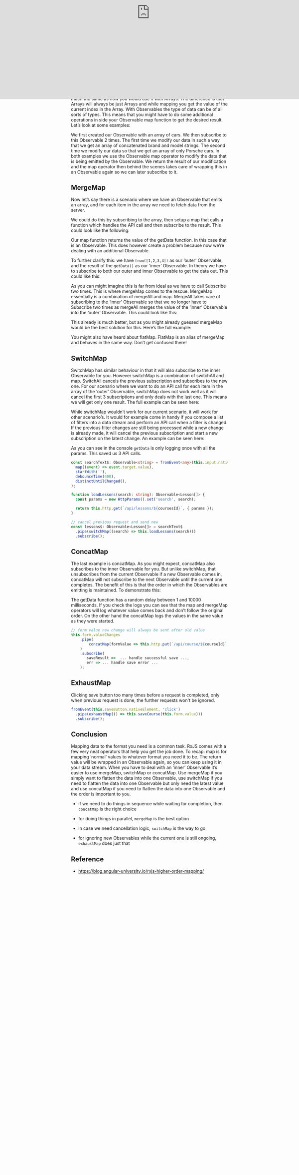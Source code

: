 # Understanding RxJS map, mergeMap, switchMap and concatMap

Bad code: nested subscribe, actually it makes parallel calls.

```ts
this.form.valueChanges
  .subscribe(
    formValue => {
        const httpPost$ = this.http.put(`/api/course/${courseId}`, formValue);

        httpPost$.subscribe(
          res => console.log('handle successful save ...')
          err => console.log('handle save error ...')
        );
    }
  );
```

## The map operator

The map operator is the most common of all. For each value that the Observable emits you can apply a function in which you can modify the data. The return value will, behind the scenes, be reemitted as an Observable again so you can keep using it in your stream. It works pretty much the same as how you would use it with Arrays. The difference is that Arrays will always be just Arrays and while mapping you get the value of the current index in the Array. With Observables the type of data can be of all sorts of types. This means that you might have to do some additional operations in side your Observable map function to get the desired result. Let’s look at some examples:

<iframe data-width="745" data-height="400" width="1015" height="545" data-src="/media/4a2968ce8acf17a923a2d6addf0114c6?postId=833fc1fb09ff" data-media-id="4a2968ce8acf17a923a2d6addf0114c6" data-thumbnail="https://i.embed.ly/1/image?url=https%3A%2F%2Fc.staticblitz.com%2Fassets%2Ficon-664493542621427cc8adae5e8f50d632f87aaa6ea1ce5b01e9a3d05b57940a9f.png&amp;key=a19fcc184b9711e1b4764040d3dc5c07" class="progressiveMedia-iframe js-progressiveMedia-iframe" allowfullscreen="" frameborder="0" src="https://medium.com/media/4a2968ce8acf17a923a2d6addf0114c6?postId=833fc1fb09ff" style="display: block; position: absolute; margin: auto; max-width: 100%; box-sizing: border-box; transform: translateZ(0px); top: 0px; left: 0px; width: 1032px; height: 554.175px;"></iframe>

We first created our Observable with an array of cars. We then subscribe to this Observable 2 times. The first time we modify our data in such a way that we get an array of concatenated brand and model strings. The second time we modify our data so that we get an array of only Porsche cars. In both examples we use the Observable map operator to modify the data that is being emitted by the Observable. We return the result of our modification and the map operator then behind the scenes takes care of wrapping this in an Observable again so we can later subscribe to it.

## MergeMap

Now let’s say there is a scenario where we have an Observable that emits an array, and for each item in the array we need to fetch data from the server.

We could do this by subscribing to the array, then setup a map that calls a function which handles the API call and then subscribe to the result. This could look like the following:

<iframe width="700" height="250" data-src="/media/84c68156f5338e45c815296b73507bf3?postId=833fc1fb09ff" data-media-id="84c68156f5338e45c815296b73507bf3" data-thumbnail="https://i.embed.ly/1/image?url=https%3A%2F%2Favatars1.githubusercontent.com%2Fu%2F6695493%3Fs%3D400%26v%3D4&amp;key=a19fcc184b9711e1b4764040d3dc5c07" class="progressiveMedia-iframe js-progressiveMedia-iframe" allowfullscreen="" frameborder="0" src="https://medium.com/media/84c68156f5338e45c815296b73507bf3?postId=833fc1fb09ff" style="display: block; position: absolute; margin: auto; max-width: 100%; box-sizing: border-box; transform: translateZ(0px); top: 0px; left: 0px; width: 700px; height: 302px;"></iframe>

Our map function returns the value of the getData function. In this case that is an Observable. This does however create a problem because now we’re dealing with an additional Observable.

To further clarify this: we have `from([1,2,3,4])` as our ‘outer’ Observable, and the result of the `getData()` as our ‘inner’ Observable. In theory we have to subscribe to both our outer and inner Observable to get the data out. This could like this:

<iframe width="700" height="250" data-src="/media/ffe4daf01d0ce7c2e5464b8edfac39eb?postId=833fc1fb09ff" data-media-id="ffe4daf01d0ce7c2e5464b8edfac39eb" data-thumbnail="https://i.embed.ly/1/image?url=https%3A%2F%2Favatars1.githubusercontent.com%2Fu%2F6695493%3Fs%3D400%26v%3D4&amp;key=a19fcc184b9711e1b4764040d3dc5c07" class="progressiveMedia-iframe js-progressiveMedia-iframe" allowfullscreen="" frameborder="0" src="https://medium.com/media/ffe4daf01d0ce7c2e5464b8edfac39eb?postId=833fc1fb09ff" style="display: block; position: absolute; margin: auto; max-width: 100%; box-sizing: border-box; transform: translateZ(0px); top: 0px; left: 0px; width: 700px; height: 302px;"></iframe>

As you can might imagine this is far from ideal as we have to call Subscribe two times. This is where mergeMap comes to the rescue. MergeMap essentially is a combination of mergeAll and map. MergeAll takes care of subscribing to the ‘inner’ Observable so that we no longer have to Subscribe two times as mergeAll merges the value of the ‘inner’ Observable into the ‘outer’ Observable. This could look like this:

<iframe width="700" height="250" data-src="/media/7c9f306eea858f9a32597d0d698a7be1?postId=833fc1fb09ff" data-media-id="7c9f306eea858f9a32597d0d698a7be1" data-thumbnail="https://i.embed.ly/1/image?url=https%3A%2F%2Favatars1.githubusercontent.com%2Fu%2F6695493%3Fs%3D400%26v%3D4&amp;key=a19fcc184b9711e1b4764040d3dc5c07" class="progressiveMedia-iframe js-progressiveMedia-iframe" allowfullscreen="" frameborder="0" src="https://medium.com/media/7c9f306eea858f9a32597d0d698a7be1?postId=833fc1fb09ff" style="display: block; position: absolute; margin: auto; max-width: 100%; box-sizing: border-box; transform: translateZ(0px); top: 0px; left: 0px; width: 700px; height: 324px;"></iframe>

This already is much better, but as you might already guessed mergeMap would be the best solution for this. Here’s the full example:

<iframe data-width="745" data-height="400" width="1015" height="545" data-src="/media/b2e9678e5b63a65b68503d909ad638d7?postId=833fc1fb09ff" data-media-id="b2e9678e5b63a65b68503d909ad638d7" data-thumbnail="https://i.embed.ly/1/image?url=https%3A%2F%2Fc.staticblitz.com%2Fassets%2Ficon-664493542621427cc8adae5e8f50d632f87aaa6ea1ce5b01e9a3d05b57940a9f.png&amp;key=a19fcc184b9711e1b4764040d3dc5c07" class="progressiveMedia-iframe js-progressiveMedia-iframe" allowfullscreen="" frameborder="0" src="https://medium.com/media/b2e9678e5b63a65b68503d909ad638d7?postId=833fc1fb09ff" style="display: block; position: absolute; margin: auto; max-width: 100%; box-sizing: border-box; transform: translateZ(0px); top: 0px; left: 0px; width: 1032px; height: 554.175px;"></iframe>

You might also have heard about flatMap. FlatMap is an alias of mergeMap and behaves in the same way. Don’t get confused there!

## SwitchMap

SwitchMap has similar behaviour in that it will also subscribe to the inner Observable for you. However switchMap is a combination of switchAll and map. SwitchAll cancels the previous subscription and subscribes to the new one. For our scenario where we want to do an API call for each item in the array of the ‘outer’ Observable, switchMap does not work well as it will cancel the first 3 subscriptions and only deals with the last one. This means we will get only one result. The full example can be seen here:

<iframe data-width="745" data-height="400" width="1015" height="545" data-src="/media/c3eb4815565e89e0f6a72120ef884e03?postId=833fc1fb09ff" data-media-id="c3eb4815565e89e0f6a72120ef884e03" data-thumbnail="https://i.embed.ly/1/image?url=https%3A%2F%2Fc.staticblitz.com%2Fassets%2Ficon-664493542621427cc8adae5e8f50d632f87aaa6ea1ce5b01e9a3d05b57940a9f.png&amp;key=a19fcc184b9711e1b4764040d3dc5c07" class="progressiveMedia-iframe js-progressiveMedia-iframe" allowfullscreen="" frameborder="0" src="https://medium.com/media/c3eb4815565e89e0f6a72120ef884e03?postId=833fc1fb09ff" style="display: block; position: absolute; margin: auto; max-width: 100%; box-sizing: border-box; transform: translateZ(0px); top: 0px; left: 0px; width: 1032px; height: 554.175px;"></iframe>

While switchMap wouldn’t work for our current scenario, it will work for other scenario’s. It would for example come in handy if you compose a list of filters into a data stream and perform an API call when a filter is changed. If the previous filter changes are still being processed while a new change is already made, it will cancel the previous subscription and start a new subscription on the latest change. An example can be seen here:

<iframe data-width="745" data-height="400" width="1015" height="545" data-src="/media/2f0428d1a846976794b9aab0c68efad0?postId=833fc1fb09ff" data-media-id="2f0428d1a846976794b9aab0c68efad0" data-thumbnail="https://i.embed.ly/1/image?url=https%3A%2F%2Fc.staticblitz.com%2Fassets%2Ficon-664493542621427cc8adae5e8f50d632f87aaa6ea1ce5b01e9a3d05b57940a9f.png&amp;key=a19fcc184b9711e1b4764040d3dc5c07" class="progressiveMedia-iframe js-progressiveMedia-iframe" allowfullscreen="" frameborder="0" src="https://medium.com/media/2f0428d1a846976794b9aab0c68efad0?postId=833fc1fb09ff" style="display: block; position: absolute; margin: auto; max-width: 100%; box-sizing: border-box; transform: translateZ(0px); top: 0px; left: 0px; width: 1032px; height: 554.175px;"></iframe>

As you can see in the console `getData` is only logging once with all the params. This saved us 3 API calls.

```ts
const searchText$: Observable<string> = fromEvent<any>(this.input.nativeElement, 'keyup').pipe(
  map((event) => event.target.value),
  startWith(''),
  debounceTime(400),
  distinctUntilChanged(),
);

function loadLessons(search: string): Observable<Lesson[]> {
  const params = new HttpParams().set('search', search);

  return this.http.get(`/api/lessons/${coursesId}`, { params });
}

// cancel previous request and send new
const lessons$: Observable<Lesson[]> = searchText$
  .pipe(switchMap((search) => this.loadLessons(search)))
  .subscribe();
```

## ConcatMap

The last example is concatMap. As you might expect, concatMap also subscribes to the inner Observable for you. But unlike switchMap, that unsubscribes from the current Observable if a new Observable comes in, concatMap will not subscribe to the next Observable until the current one completes. The benefit of this is that the order in which the Observables are emitting is maintained. To demonstrate this:

<iframe data-width="745" data-height="400" width="1015" height="545" data-src="/media/9aa99058c57aa8f49eb6d6f1769788f0?postId=833fc1fb09ff" data-media-id="9aa99058c57aa8f49eb6d6f1769788f0" data-thumbnail="https://i.embed.ly/1/image?url=https%3A%2F%2Fc.staticblitz.com%2Fassets%2Ficon-664493542621427cc8adae5e8f50d632f87aaa6ea1ce5b01e9a3d05b57940a9f.png&amp;key=a19fcc184b9711e1b4764040d3dc5c07" class="progressiveMedia-iframe js-progressiveMedia-iframe" allowfullscreen="" frameborder="0" src="https://medium.com/media/9aa99058c57aa8f49eb6d6f1769788f0?postId=833fc1fb09ff" style="display: block; position: absolute; margin: auto; max-width: 100%; box-sizing: border-box; transform: translateZ(0px); top: 0px; left: 0px; width: 1032px; height: 554.175px;"></iframe>

The getData function has a random delay between 1 and 10000 milliseconds. If you check the logs you can see that the map and mergeMap operators will log whatever value comes back and don’t follow the original order. On the other hand the concatMap logs the values in the same value as they were started.

```ts
// form value new change will always be sent after old value
this.form.valueChanges
    .pipe(
        concatMap(formValue => this.http.put(`/api/course/${courseId}`, formValue))
    )
    .subscribe(
       saveResult =>  ... handle successful save ...,
       err => ... handle save error ...
    );
```

## ExhaustMap

Clicking save button too many times before a request is completed, only when previous request is done, the further requests won't be ignored.

```ts
fromEvent(this.saveButton.nativeElement, 'click')
  .pipe(exhaustMap(() => this.saveCourse(this.form.value)))
  .subscribe();
```

## Conclusion

Mapping data to the format you need is a common task. RxJS comes with a few very neat operators that help you get the job done. To recap: map is for mapping ‘normal’ values to whatever format you need it to be. The return value will be wrapped in an Observable again, so you can keep using it in your data stream. When you have to deal with an ‘inner’ Observable it’s easier to use mergeMap, switchMap or concatMap. Use mergeMap if you simply want to flatten the data into one Observable, use switchMap if you need to flatten the data into one Observable but only need the latest value and use concatMap if you need to flatten the data into one Observable and the order is important to you.

* if we need to do things in sequence while waiting for completion, then `concatMap` is the right choice

* for doing things in parallel, `mergeMap` is the best option

* in case we need cancellation logic, `switchMap` is the way to go

* for ignoring new Observables while the current one is still ongoing, `exhaustMap` does just that

## Reference

* <https://blog.angular-university.io/rxjs-higher-order-mapping/>
